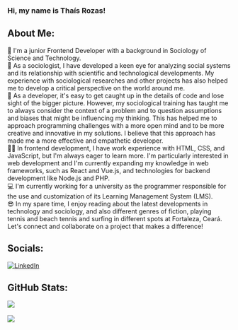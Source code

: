 ### Hi, my name is Thaís Rozas!

## About Me:
📌 I'm a junior Frontend Developer with a background in Sociology of Science and Technology. <br> 🦉 As a sociologist, I have developed a keen eye for analyzing social systems and its relationship with scientific and technological developments. My experience with sociological researches and other projects has also helped me to develop a critical perspective on the world around me. <br> 🚀 As a developer, it's easy to get caught up in the details of code and lose sight of the bigger picture. However, my sociological training has taught me to always consider the context of a problem and to question assumptions and biases that might be influencing my thinking. This has helped me to approach programming challenges with a more open mind and to be more creative and innovative in my solutions. I believe that this approach has made me a more effective and empathetic developer. <br> 👩‍💻 In frontend development, I have work experience with HTML, CSS, and JavaScript, but I'm always eager to learn more. I'm particularly interested in web development and I'm currently expanding my knowledge in web frameworks, such as React and Vue.js, and technologies for backend development like Node.js and PHP. <br> 💻 I'm currently working for a university as the programmer responsible for the use and customization of its Learning Management System (LMS). <br> 😎 In my spare time, I enjoy reading about the latest developments in technology and sociology, and also different genres of fiction, playing tennis and beach tennis and surfing in different spots at Fortaleza, Ceará. Let's connect and collaborate on a project that makes a difference!


## Socials:
[![LinkedIn](https://img.shields.io/badge/LinkedIn-%230077B5.svg?logo=linkedin&logoColor=white)](https://linkedin.com/in/thais-rozas-teixeira) 

<!--# Tech Stack:
![CSS3](https://img.shields.io/badge/css3-%231572B6.svg?style=for-the-badge&logo=css3&logoColor=white) ![JavaScript](https://img.shields.io/badge/javascript-%23323330.svg?style=for-the-badge&logo=javascript&logoColor=%23F7DF1E) ![HTML5](https://img.shields.io/badge/html5-%23E34F26.svg?style=for-the-badge&logo=html5&logoColor=white) ![Bootstrap](https://img.shields.io/badge/bootstrap-%23563D7C.svg?style=for-the-badge&logo=bootstrap&logoColor=white) ![jQuery](https://img.shields.io/badge/jquery-%230769AD.svg?style=for-the-badge&logo=jquery&logoColor=white) ![MySQL](https://img.shields.io/badge/mysql-%2300f.svg?style=for-the-badge&logo=mysql&logoColor=white) ![Canva](https://img.shields.io/badge/Canva-%2300C4CC.svg?style=for-the-badge&logo=Canva&logoColor=white) ![Trello](https://img.shields.io/badge/Trello-%23026AA7.svg?style=for-the-badge&logo=Trello&logoColor=white) ![Notion](https://img.shields.io/badge/Notion-%23000000.svg?style=for-the-badge&logo=notion&logoColor=white)-->
## GitHub Stats:
![](https://github-readme-stats.vercel.app/api?username=thaisrozas&theme=dark&hide_border=false&include_all_commits=false&count_private=false)<br/><br/>
![](https://github-readme-streak-stats.herokuapp.com/?user=thaisrozas&theme=dark&hide_border=false)
<!--![](https://github-readme-stats.vercel.app/api/top-langs/?username=thaisrozas&theme=dark&hide_border=false&include_all_commits=false&count_private=false&layout=compact)-->

<!--### Random Dev Quote
![](https://quotes-github-readme.vercel.app/api?type=horizontal&theme=radical)

---
[![](https://visitcount.itsvg.in/api?id=thaisrozas&icon=0&color=0)](https://visitcount.itsvg.in)

Proudly created with GPRM ( https://gprm.itsvg.in )-->
